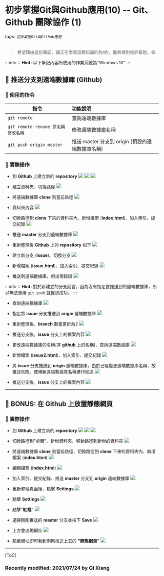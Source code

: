 # 初步掌握Git與Github應用(10) -- Git、Github 團隊協作 (1)

###### tags: `初步掌握Git與Github應用`

> 希望藉由這份筆記，讓正在學習這類知識的你/妳，能夠得到些許幫助。:smile: 

:::info
:bulb: **Hint:** 以下筆記內容所使用的作業系統為"Windows 10"
::: 

## :memo: 推送分支到遠端數據庫 (Github)

### :notebook: 使用的指令

| 指令         | 功能說明               |
| ----------------- |:----------------------- |
| `git remote`       | 查詢遠端數據庫 |
| `git remote rename 原名稱 修改名稱`       | 修改遠端數據庫名稱 |
| `git push origin master`       | 推送 master 分支到 origin (預設的遠端數據庫名稱) |

### :triangular_flag_on_post: 實際操作

* 到 **Github** 上建立新的 **repository**
![](https://i.imgur.com/Vv9aSaM.png)
![](https://i.imgur.com/gL7AElV.png)
![](https://i.imgur.com/jqWZqUM.png)

* 建立資料夾、切換路徑
![](https://i.imgur.com/2TCGdHS.png)

* 將遠端數據庫 **clone** 到當前路徑
![](https://i.imgur.com/TIzkmlN.png)

* 資料夾內容
![](https://i.imgur.com/cEMgLor.png)

* 切換路徑到 **clone** 下來的資料夾內、新增檔案 (**index.html**)、加入索引、提交紀錄
![](https://i.imgur.com/Nh0RyAC.png)

* 推送 **master** 分支到遠端數據庫
![](https://i.imgur.com/nFnlMJT.png)

* 重新整理後 **Github** 上的 **repository** 如下
![](https://i.imgur.com/UrLhkQq.png)

* 建立新分支 (**issue**)、切換分支
![](https://i.imgur.com/ZkNenSH.png)

* 新增檔案 (**issue.html**)、加入索引、提交紀錄
![](https://i.imgur.com/EC8EsFc.png)

* 推送到遠端數據庫，但出現錯誤
![](https://i.imgur.com/HZpPdCp.png)

:::info
:bulb: **Hint:** 對於新建立的分支而言，因為沒有指定要推送到的遠端數據庫，所以無法單用 `git push` 就推送成功。
:::

* 查詢遠端數據庫
![](https://i.imgur.com/rnWaQjo.png)

* 指定將 **issue** 分支推送到 **origin** 遠端數據庫
![](https://i.imgur.com/WMYrz0O.png)

* 重新整理後，**branch** 數量更新為2
![](https://i.imgur.com/iCqwQXG.png)

* 推送分支後，**issue** 分支上的檔案內容
![](https://i.imgur.com/y0Z0ffm.png)

* 更改遠端數據庫的名稱(非 **github** 上的名稱)、查詢遠端數據庫
![](https://i.imgur.com/tMrcgWX.png)

* 新增檔案 (**issue2.html**)、加入索引、提交紀錄
![](https://i.imgur.com/wmrHuFT.png)

* 將 **issue** 分支推送到 **origin** 遠端數據庫，由於已經變更遠端數據庫名稱，故推送失敗、使用新遠端數據庫名稱進行推送
![](https://i.imgur.com/WQCSdKL.png)

* 推送分支後，**issue** 分支上的檔案內容
![](https://i.imgur.com/dFGoO9p.png)


---

## :rocket: BONUS: 在 Github 上放置靜態網頁

### :triangular_flag_on_post: 實際操作

* 到 **Github** 上建立新的 **repository**
![](https://i.imgur.com/C8uaoir.png)
![](https://i.imgur.com/inRUFoD.png)
![](https://i.imgur.com/9mv3Pj4.png)

* 切換路徑到"桌面"、新增資料夾、移動路徑到新增的資料夾
![](https://i.imgur.com/GwORYfU.png)

* 將遠端數據庫 **clone** 到當前路徑、切換路徑到 **clone** 下來的資料夾內、新增檔案 (**index.html**)
![](https://i.imgur.com/Je3Qjo0.png)

*  編輯檔案 (**index.html**)
![](https://i.imgur.com/f9NK8ll.png)

* 加入索引、提交紀錄、推送 **master** 分支到 **origin** 遠端數據庫
![](https://i.imgur.com/FRCnQ9G.png)

* 重新整理頁面後，點擊 **Settings**
![](https://i.imgur.com/gNtqqQV.png)

* 點擊 **Settings**
![](https://i.imgur.com/iFO78iq.png)

* 點擊"**紅框**"
![](https://i.imgur.com/dqhOg8r.png)

* 選擇剛剛推送的 **master** 分支並按下 **Save** 
![](https://i.imgur.com/PAW8GDq.png)

* 上方會出現網址
![](https://i.imgur.com/K9dKKjE.png)

* 點擊網址即可看到剛剛推送上去的 **"靜態網頁"**
![](https://i.imgur.com/lkb8icN.png)


---

[ToC]


### Recently modified: 2021/07/24 by Qi Xiang


